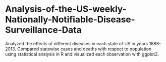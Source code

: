 # Analysis-of-the-US-weekly-Nationally-Notifiable-Disease-Surveillance-Data
Analyzed the effects of different diseases in each state of US in years 1888-2013. Compared statewise cases and deaths with respect to population using statistical analysis in R and visualized each observation with ggplot2.

